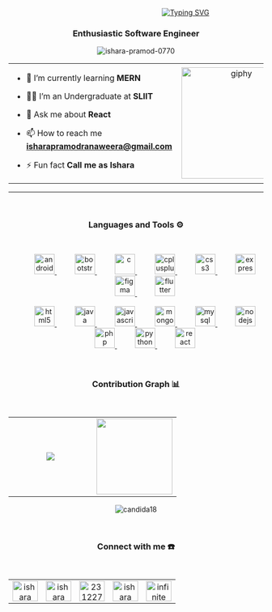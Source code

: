 &nbsp;&nbsp;&nbsp;&nbsp;&nbsp;&nbsp;&nbsp;&nbsp;&nbsp;&nbsp;&nbsp;&nbsp;&nbsp;&nbsp;&nbsp;&nbsp;&nbsp;&nbsp;&nbsp;&nbsp;&nbsp;&nbsp;&nbsp;&nbsp;&nbsp;&nbsp;&nbsp;&nbsp;&nbsp;&nbsp;&nbsp;&nbsp;&nbsp;&nbsp;&nbsp;&nbsp;&nbsp;&nbsp;&nbsp;&nbsp;&nbsp;&nbsp;&nbsp;&nbsp;&nbsp;&nbsp;&nbsp;&nbsp;&nbsp;&nbsp;&nbsp;&nbsp;&nbsp;&nbsp;&nbsp;&nbsp;&nbsp;&nbsp;&nbsp;&nbsp;&nbsp;&nbsp;&nbsp;&nbsp;&nbsp;&nbsp;&nbsp;&nbsp;&nbsp;&nbsp;&nbsp;&nbsp;&nbsp;&nbsp;&nbsp;&nbsp;&nbsp;[![Typing SVG](https://readme-typing-svg.herokuapp.com?font=Architects+Daughter&color=7AF79A&size=30&lines=Hey!+It's+Ishara+Pramod!;I'm+a+FrontEnd+Developer;And+I'm+a+proud+Sri-Lanka)](https://git.io/typing-svg)
<h3 align="center">Enthusiastic Software Engineer</h3>



<p align="center">
 <img
   src="https://komarev.com/ghpvc/?username=ishara-pramod-0770&label=Profile%20views&color=0e75b6&style=flat"  
   alt="ishara-pramod-0770"
 />
</p>

<table align="center">
 <tr border="none">
  <td width="50%" align="left">
  
- 🌱 I’m currently learning **MERN**

- 🧑‍🎓 I’m an Undergraduate at **SLIIT**

- 💬 Ask me about **React**

- 📫 How to reach me **isharapramodranaweera@gmail.com**
  
- ⚡ Fun fact **Call me as Ishara**
  
  </td>
  <td width="50%" align="center">
   <img align='right' src="https://media.giphy.com/media/M9gbBd9nbDrOTu1Mqx/giphy.gif" width="220" alt="giphy">
  </td>
 </tr>
</table>

---
<br>
<h3 align="center">Languages and Tools ⚙️</h3><br>
<p align="center">
&nbsp;&nbsp;&nbsp;&nbsp;&nbsp;&nbsp;&nbsp;&nbsp; <a href="https://developer.android.com" target="_blank" rel="noreferre">
   <img
     src="https://github.com/Scar1109/skill-icons/blob/main/icons/AndroidStudio-Light.svg"
     alt="android"
     width="40"
     height="40"
   /> </a
 >&nbsp;&nbsp;&nbsp;&nbsp;&nbsp;&nbsp;&nbsp;&nbsp;
 <a href="https://getbootstrap.com" target="_blank" rel="noreferrer">
   <img
     src="https://github.com/Scar1109/skill-icons/blob/main/icons/Bootstrap.svg"
     alt="bootstrap"
     width="40"
     height="40"
   /> </a
 >&nbsp;&nbsp;&nbsp;&nbsp;&nbsp;&nbsp;&nbsp;&nbsp;
 <a href="https://www.cprogramming.com/" target="_blank" rel="noreferrer">
   <img
     src="https://github.com/Scar1109/skill-icons/blob/main/icons/C.svg"
     alt="c"
     width="40"
     height="40"
   /> </a
 >&nbsp;&nbsp;&nbsp;&nbsp;&nbsp;&nbsp;&nbsp;&nbsp;
 <a href="https://www.w3schools.com/cpp/" target="_blank" rel="noreferrer">
   <img
     src="https://github.com/Scar1109/skill-icons/blob/main/icons/CPP.svg"
     alt="cplusplus"
     width="40"
     height="40"
   /> </a
 >&nbsp;&nbsp;&nbsp;&nbsp;&nbsp;&nbsp;&nbsp;&nbsp;
 <a href="https://www.w3schools.com/css/" target="_blank" rel="noreferrer">
   <img
     src="https://github.com/Scar1109/skill-icons/blob/main/icons/CSS.svg"
     alt="css3"
     width="40"
     height="40"
   /> </a
 >&nbsp;&nbsp;&nbsp;&nbsp;&nbsp;&nbsp;&nbsp;&nbsp;
 <a href="https://expressjs.com" target="_blank" rel="noreferrer">
   <img
     src="https://github.com/Scar1109/skill-icons/blob/main/icons/ExpressJS-Light.svg"
     alt="express"
     width="40"
     height="40"
   /> </a
 >&nbsp;&nbsp;&nbsp;&nbsp;&nbsp;&nbsp;&nbsp;&nbsp;
 <a href="https://www.figma.com/" target="_blank" rel="noreferrer">
   <img
     src="https://github.com/Scar1109/skill-icons/blob/main/icons/Figma-Light.svg"
     alt="figma"
     width="40"
     height="40"
   /> </a
 >&nbsp;&nbsp;&nbsp;&nbsp;&nbsp;&nbsp;&nbsp;&nbsp;
 <a href="https://flutter.dev" target="_blank" rel="noreferrer">
   <img
     src="https://github.com/Scar1109/skill-icons/blob/main/icons/Flutter-Light.svg"
     alt="flutter"
     width="40"
     height="40"
   /> </a
 ><br /><br />&nbsp;&nbsp;&nbsp;&nbsp;&nbsp;&nbsp;&nbsp;&nbsp;
 <a href="https://www.w3.org/html/" target="_blank" rel="noreferrer">
   <img
     src="https://github.com/Scar1109/skill-icons/blob/main/icons/HTML.svg"
     alt="html5"
     width="40"
     height="40"
   /> </a
 >&nbsp;&nbsp;&nbsp;&nbsp;&nbsp;&nbsp;&nbsp;&nbsp;
 <a href="https://www.java.com" target="_blank" rel="noreferrer">
   <img
     src="https://github.com/Scar1109/skill-icons/blob/main/icons/Java-Light.svg"
     alt="java"
     width="40"
     height="40"
   /> </a
 >&nbsp;&nbsp;&nbsp;&nbsp;&nbsp;&nbsp;&nbsp;&nbsp;
 <a
   href="https://developer.mozilla.org/en-US/docs/Web/JavaScript"
   target="_blank"
   rel="noreferrer"
 >
   <img
     src="https://github.com/Scar1109/skill-icons/blob/main/icons/JavaScript.svg"
     alt="javascript"
     width="40"
     height="40"
   /> </a
 >&nbsp;&nbsp;&nbsp;&nbsp;&nbsp;&nbsp;&nbsp;&nbsp;
 <a href="https://www.mongodb.com/" target="_blank" rel="noreferrer">
   <img
     src="https://github.com/Scar1109/skill-icons/blob/main/icons/MongoDB.svg"
     alt="mongodb"
     width="40"
     height="40"
   /> </a
 >&nbsp;&nbsp;&nbsp;&nbsp;&nbsp;&nbsp;&nbsp;&nbsp;
 <a href="https://www.mysql.com/" target="_blank" rel="noreferrer">
   <img
     src="https://github.com/Scar1109/skill-icons/blob/main/icons/MySQL-Light.svg"
     alt="mysql"
     width="40"
     height="40"
   /> </a
 >&nbsp;&nbsp;&nbsp;&nbsp;&nbsp;&nbsp;&nbsp;&nbsp;
 <a href="https://nodejs.org" target="_blank" rel="noreferrer">
   <img
     src="https://github.com/Scar1109/skill-icons/blob/main/icons/NodeJS-Light.svg"
     alt="nodejs"
     width="40"
     height="40"
   /> </a
 >&nbsp;&nbsp;&nbsp;&nbsp;&nbsp;&nbsp;&nbsp;&nbsp;
 <a href="https://www.php.net" target="_blank" rel="noreferrer">
   <img
     src="https://github.com/Scar1109/skill-icons/blob/main/icons/PHP-Light.svg"
     alt="php"
     width="40"
     height="40"
   /> </a
 >&nbsp;&nbsp;&nbsp;&nbsp;&nbsp;&nbsp;&nbsp;&nbsp;
 <a href="https://www.python.org" target="_blank" rel="noreferrer">
   <img
     src="https://github.com/Scar1109/skill-icons/blob/main/icons/Python-Light.svg"
     alt="python"
     width="40"
     height="40"
   /> </a
 >&nbsp;&nbsp;&nbsp;&nbsp;&nbsp;&nbsp;&nbsp;&nbsp;
 <a href="https://reactjs.org/" target="_blank" rel="noreferrer">
   <img
     src="https://github.com/Scar1109/skill-icons/blob/main/icons/React-Light.svg"
     alt="react"
     width="40"
     height="40"
   /> </a

<br /><br><br />

<h3 align="center">Contribution Graph 📊</h3><br>
<table align="center">
 <tr border="none">
  <td width="50%" align="center">
   <img align="center" src="https://github-readme-stats.vercel.app/api/top-langs/?username=Ishara-Pramod-0770&layout=compact&theme=github_dark&langs_count=10&exclude_repo=kasweb">
  </td>
  <td width="50%" align="center">
   <img height= "150" src="https://github-readme-stats.vercel.app/api?username=Ishara-Pramod-0770&theme=react&show_icons=true&include_all_commits=true" />
  </td>
 </tr>
</table>
<p align= "center">
  
  
  <p align="center"><img src="https://github-readme-streak-stats.herokuapp.com/?user=candida18&theme=algolia" alt="candida18"  /></p>
</p>
<br />

<h3 align="center">Connect with me ☎️</h3><br>

<table align="center">
 <tr border="none">
  <td width="20%" align="center">
   <a href="https://codepen.io/ishara ranaweera" target="blank"
   ><img
     align="center"
     src="https://raw.githubusercontent.com/rahuldkjain/github-profile-readme-generator/master/src/images/icons/Social/codepen.svg"
     alt="ishara ranaweera"
     height="40"
     width="50" /></a
 >
  </td>
  <td width="20%" align="center">
   <a href="https://linkedin.com/in/ishara ranaweera" target="blank"
   ><img
     align="center"
     src="https://raw.githubusercontent.com/rahuldkjain/github-profile-readme-generator/master/src/images/icons/Social/linked-in-alt.svg"
     alt="ishara ranaweera"
     height="40"
     width="50" /></a
 >
  </td>
  <td width="20%" align="center">
   <a href="https://stackoverflow.com/users/23122766" target="blank"
   ><img
     align="center"
     src="https://raw.githubusercontent.com/rahuldkjain/github-profile-readme-generator/master/src/images/icons/Social/stack-overflow.svg"
     alt="23122766"
     height="40"
     width="50" /></a
 >
  </td>
  <td width="20%" align="center">
   <a href="https://fb.com/ishara pramod ranaweerainfi" target="blank"
   ><img
     align="center"
     src="https://raw.githubusercontent.com/rahuldkjain/github-profile-readme-generator/master/src/images/icons/Social/facebook.svg"
     alt="ishara pramod ranaweerainfi"
     height="40"
     width="50" /></a
 >
  </td>
  <td width="20%" align="center">
   <a href="https://www.youtube.com/c/infinite sage" target="blank"
   ><img
     align="center"
     src="https://raw.githubusercontent.com/rahuldkjain/github-profile-readme-generator/master/src/images/icons/Social/youtube.svg"
     alt="infinite sage"
     height="40"
     width="50"
 /></a>
  </td>
 </tr>
</table>



